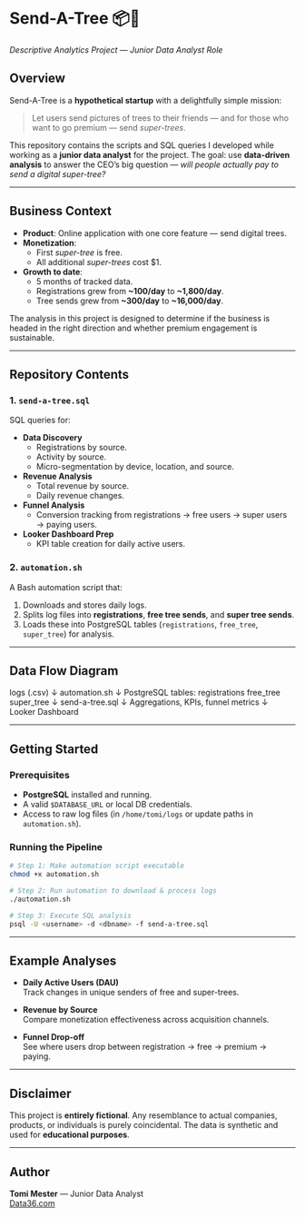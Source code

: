 # Send-A-Tree 📦🌳  
*Descriptive Analytics Project — Junior Data Analyst Role*

## Overview  
Send-A-Tree is a **hypothetical startup** with a delightfully simple mission:  
> Let users send pictures of trees to their friends — and for those who want to go premium — send *super-trees*.  

This repository contains the scripts and SQL queries I developed while working as a **junior data analyst** for the project. The goal: use **data-driven analysis** to answer the CEO’s big question — *will people actually pay to send a digital super-tree?*

---

## Business Context  
- **Product**: Online application with one core feature — send digital trees.  
- **Monetization**:  
  - First *super-tree* is free.  
  - All additional *super-trees* cost $1.  
- **Growth to date**:  
  - 5 months of tracked data.  
  - Registrations grew from **~100/day** to **~1,800/day**.  
  - Tree sends grew from **~300/day** to **~16,000/day**.  

The analysis in this project is designed to determine if the business is headed in the right direction and whether premium engagement is sustainable.

---

## Repository Contents  

### 1. `send-a-tree.sql`  
SQL queries for:
- **Data Discovery**
  - Registrations by source.
  - Activity by source.
  - Micro-segmentation by device, location, and source.
- **Revenue Analysis**
  - Total revenue by source.
  - Daily revenue changes.
- **Funnel Analysis**
  - Conversion tracking from registrations → free users → super users → paying users.
- **Looker Dashboard Prep**
  - KPI table creation for daily active users.

### 2. `automation.sh`  
A Bash automation script that:
1. Downloads and stores daily logs.  
2. Splits log files into **registrations**, **free tree sends**, and **super tree sends**.  
3. Loads these into PostgreSQL tables (`registrations`, `free_tree`, `super_tree`) for analysis.

---

## Data Flow Diagram  

logs (.csv)
↓
automation.sh
↓
PostgreSQL tables:
registrations
free_tree
super_tree
↓
send-a-tree.sql
↓
Aggregations, KPIs, funnel metrics
↓
Looker Dashboard


---

## Getting Started  

### Prerequisites  
- **PostgreSQL** installed and running.  
- A valid `$DATABASE_URL` or local DB credentials.  
- Access to raw log files (in `/home/tomi/logs` or update paths in `automation.sh`).  

### Running the Pipeline  
```bash
# Step 1: Make automation script executable
chmod +x automation.sh

# Step 2: Run automation to download & process logs
./automation.sh

# Step 3: Execute SQL analysis
psql -U <username> -d <dbname> -f send-a-tree.sql
```
---

## Example Analyses

- **Daily Active Users (DAU)**  
  Track changes in unique senders of free and super-trees.

- **Revenue by Source**  
  Compare monetization effectiveness across acquisition channels.

- **Funnel Drop-off**  
  See where users drop between registration → free → premium → paying.

---

## Disclaimer

This project is **entirely fictional**. Any resemblance to actual companies, products, or individuals is purely coincidental. The data is synthetic and used for **educational purposes**.

---

## Author

**Tomi Mester** — Junior Data Analyst  
[Data36.com](https://data36.com)
